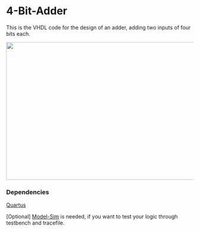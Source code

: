 # 4-Bit-Adder

This is the VHDL code for the design of an adder, adding two inputs of four bits each.

<img src="./4_bit_rltViewer.jpg" width="850px" height="370px"/>


### Dependencies

[Quartus](https://www.intel.com/content/www/us/en/programmable/downloads/download-center.html)

[Optional] [Model-Sim](https://www.intel.com/content/www/us/en/programmable/downloads/download-center.html) is needed, if you want to test your logic through testbench and tracefile.
